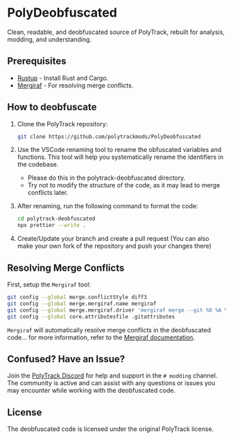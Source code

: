 # PolyDeobfuscated

Clean, readable, and deobfuscated source of PolyTrack, rebuilt for analysis, modding, and understanding.

## Prerequisites

- [Rustup](https://rustup.rs/) - Install Rust and Cargo.
- [Mergiraf](https://mergiraf.org/installation.html#from-source) - For resolving merge conflicts.

## How to deobfuscate

1. Clone the PolyTrack repository:

   ```bash
   git clone https://github.com/polytrackmods/PolyDeobfuscated
   ```

2. Use the VSCode renaming tool to rename the obfuscated variables and functions. This tool will help you systematically rename the identifiers in the codebase.
    - Please do this in the polytrack-deobfuscated directory.
    - Try not to modify the structure of the code, as it may lead to merge conflicts later.
3. After renaming, run the following command to format the code:

    ```bash
    cd polytrack-deobfuscated
    npx prettier --write .
    ```

4. Create/Update your branch and create a pull request (You can also make your own fork of the repository and push your changes there)

## Resolving Merge Conflicts

First, setup the `Mergiraf` tool:

```bash
git config --global merge.conflictStyle diff3
git config --global merge.mergiraf.name mergiraf
git config --global merge.mergiraf.driver 'mergiraf merge --git %O %A %B -s %S -x %X -y %Y -p %P -l %L'
git config --global core.attributesfile .gitattributes
```

`Mergiraf` will automatically resolve merge conflicts in the deobfuscated code... for more information, refer to the [Mergiraf documentation](https://mergiraf.org/usage.html).

## Confused? Have an Issue?

Join the [PolyTrack Discord](https://discord.gg/kzSNuh4ZTu) for help and support in the `# modding` channel. The community is active and can assist with any questions or issues you may encounter while working with the deobfuscated code.

## License

The deobfuscated code is licensed under the original PolyTrack license.
